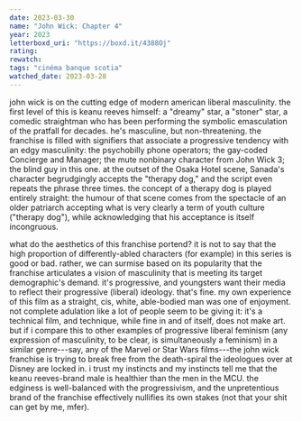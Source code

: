 ```yaml
---
date: 2023-03-30
name: "John Wick: Chapter 4"
year: 2023
letterboxd_uri: "https://boxd.it/4388Oj"
rating: 
rewatch: 
tags: "cinéma banque scotia"
watched_date: 2023-03-28
---
```


john wick is on the cutting edge of modern american liberal masculinity. the first level of this is keanu reeves himself: a "dreamy" star, a "stoner" star, a comedic straightman who has been performing the symbolic emasculation of the pratfall for decades. he's masculine, but non-threatening. the franchise is filled with signifiers that associate a progressive tendency with an edgy masculinity: the psychobilly phone operators; the gay-coded Concierge and Manager; the mute nonbinary character from John Wick 3; the blind guy in this one. at the outset of the Osaka Hotel scene, Sanada's character begrudgingly accepts the "therapy dog," and the script even repeats the phrase three times. the concept of a therapy dog is played entirely straight: the humour of that scene comes from the spectacle of an older patriarch accepting what is very clearly a term of youth culture ("therapy dog"), while acknowledging that his acceptance is itself incongruous.

what do the aesthetics of this franchise portend? it is not to say that the high proportion of differently-abled characters (for example) in this series is good or bad. rather, we can surmise based on its popularity that the franchise articulates a vision of masculinity that is meeting its target demographic's demand. it's progressive, and youngsters want their media to reflect their progressive (liberal) ideology. that's fine. my own experience of this film as a straight, cis, white, able-bodied man was one of enjoyment. not complete adulation like a lot of people seem to be giving it: it's a technical film, and technique, while fine in and of itself, does not make art. but if i compare this to other examples of progressive liberal feminism (any expression of masculinity, to be clear, is simultaneously a feminism) in a similar genre---say, any of the Marvel or Star Wars films---the john wick franchise is trying to break free from the death-spiral the ideologues over at Disney are locked in. i trust my instincts and my instincts tell me that the keanu reeves-brand male is healthier than the men in the MCU. the edginess is well-balanced with the progressivism, and the unpretentious brand of the franchise effectively nullifies its own stakes (not that your shit can get by me, mfer).
